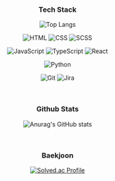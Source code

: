 ### <p align=center>Tech Stack</p>

<div align=center>

![Top Langs](https://github-readme-stats.vercel.app/api/top-langs/?username=becoding96&layout=compact&hide=java)

![HTML](https://img.shields.io/badge/HTML-E34F26.svg?&style=for-the-badge&logo=HTML5&logoColor=white) ![CSS](https://img.shields.io/badge/CSS-1572B6.svg?&style=for-the-badge&logo=CSS3&logoColor=white) ![SCSS](https://img.shields.io/badge/SCSS-CC6699.svg?&style=for-the-badge&logo=SASS&logoColor=white)

![JavaScript](https://img.shields.io/badge/JavaScript-FF9B26.svg?&style=for-the-badge&logo=JavaScript&logoColor=white) ![TypeScript](https://img.shields.io/badge/TypeScript-646BFF.svg?&style=for-the-badge&logo=TypeScript&logoColor=white) ![React](https://img.shields.io/badge/React-59C3FF.svg?&style=for-the-badge&logo=React&logoColor=white)

![Python](https://img.shields.io/badge/Python-396386.svg?&style=for-the-badge&logo=Python&logoColor=white)

![Git](https://img.shields.io/badge/Git-FF7359.svg?&style=for-the-badge&logo=Git&logoColor=white) ![Jira](https://img.shields.io/badge/Jira-0052CC.svg?&style=for-the-badge&logo=Jira&logoColor=white)

</div>

<br>

### <p align=center>Github Stats</p>

<div align=center>

![Anurag's GitHub stats](https://github-readme-stats.vercel.app/api?username=becoding96&theme=cobalt)

</div>

<br>

### <p align=center>Baekjoon</p>

<div align=center>

[![Solved.ac Profile](http://mazassumnida.wtf/api/v2/generate_badge?boj=becoding)](https://solved.ac/becoding)

</div>
